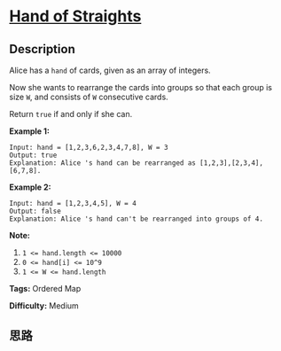 # [Hand of Straights][title]

## Description

Alice has a `hand` of cards, given as an array of integers.

Now she wants to rearrange the cards into groups so that each group is size
`W`, and consists of `W` consecutive cards.

Return `true` if and only if she can.



**Example 1:**
            Input: hand = [1,2,3,6,2,3,4,7,8], W = 3    Output: true    Explanation: Alice 's hand can be rearranged as [1,2,3],[2,3,4],[6,7,8].

**Example 2:**
            Input: hand = [1,2,3,4,5], W = 4    Output: false    Explanation: Alice 's hand can't be rearranged into groups of 4.



**Note:**

  1. `1 <= hand.length <= 10000`
  2. `0 <= hand[i] <= 10^9`
  3. `1 <= W <= hand.length`


**Tags:** Ordered Map

**Difficulty:** Medium

## 思路

[title]: https://leetcode.com/problems/hand-of-straights
